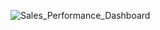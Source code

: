 ![Sales_Performance_Dashboard](https://github.com/user-attachments/assets/713effbc-e864-48f2-83f0-eb4945cfb175)
